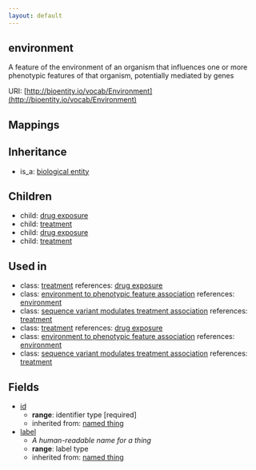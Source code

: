 ```yaml
---
layout: default
---
```


## environment


A feature of the environment of an organism that influences one or more phenotypic features of that organism, potentially mediated by genes

URI: [http://bioentity.io/vocab/Environment](http://bioentity.io/vocab/Environment)
## Mappings


## Inheritance

 *  is_a: [biological entity](BiologicalEntity.html)

## Children

 *  child: [drug exposure](DrugExposure.html)
 *  child: [treatment](Treatment.html)
 *  child: [drug exposure](DrugExposure.html)
 *  child: [treatment](Treatment.html)

## Used in

 *  class: [treatment](Treatment.html) references: [drug exposure](DrugExposure.html)
 *  class: [environment to phenotypic feature association](EnvironmentToPhenotypicFeatureAssociation.html) references: [environment](Environment.html)
 *  class: [sequence variant modulates treatment association](SequenceVariantModulatesTreatmentAssociation.html) references: [treatment](Treatment.html)
 *  class: [treatment](Treatment.html) references: [drug exposure](DrugExposure.html)
 *  class: [environment to phenotypic feature association](EnvironmentToPhenotypicFeatureAssociation.html) references: [environment](Environment.html)
 *  class: [sequence variant modulates treatment association](SequenceVariantModulatesTreatmentAssociation.html) references: [treatment](Treatment.html)

## Fields

 * [id](id.html)
    * __range__: identifier type [required]
    * inherited from: [named thing](NamedThing.html)
 * [label](label.html)
    * _A human-readable name for a thing_
    * __range__: label type
    * inherited from: [named thing](NamedThing.html)
